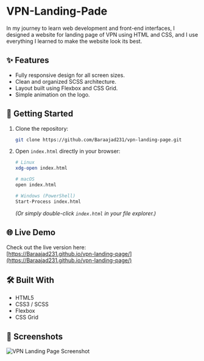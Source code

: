 # VPN-Landing-Pade
In my journey to learn web development and front-end interfaces, I designed a website for landing page of VPN using HTML and CSS, and I use everything I learned to make the website look its best.

## ✨ Features
- Fully responsive design for all screen sizes.
- Clean and organized SCSS architecture.
- Layout built using Flexbox and CSS Grid.
- Simple animation on the logo.

## 🚀 Getting Started
1. Clone the repository:
   ```bash
   git clone https://github.com/Baraajad231/vpn-landing-page.git
   ```
2. Open `index.html` directly in your browser:
   ```bash
   # Linux
   xdg-open index.html

   # macOS
   open index.html

   # Windows (PowerShell)
   Start-Process index.html
   ```
   *(Or simply double-click `index.html` in your file explorer.)*

## 🌐 Live Demo
Check out the live version here:  
[https://Baraajad231.github.io/vpn-landing-page/](https://Baraajad231.github.io/vpn-landing-page/)

## 🛠️ Built With
- HTML5  
- CSS3 / SCSS  
- Flexbox  
- CSS Grid

## 📸 Screenshots
![VPN Landing Page Screenshot](https://via.placeholder.com/800x450.png?text=VPN+Landing+Page)
